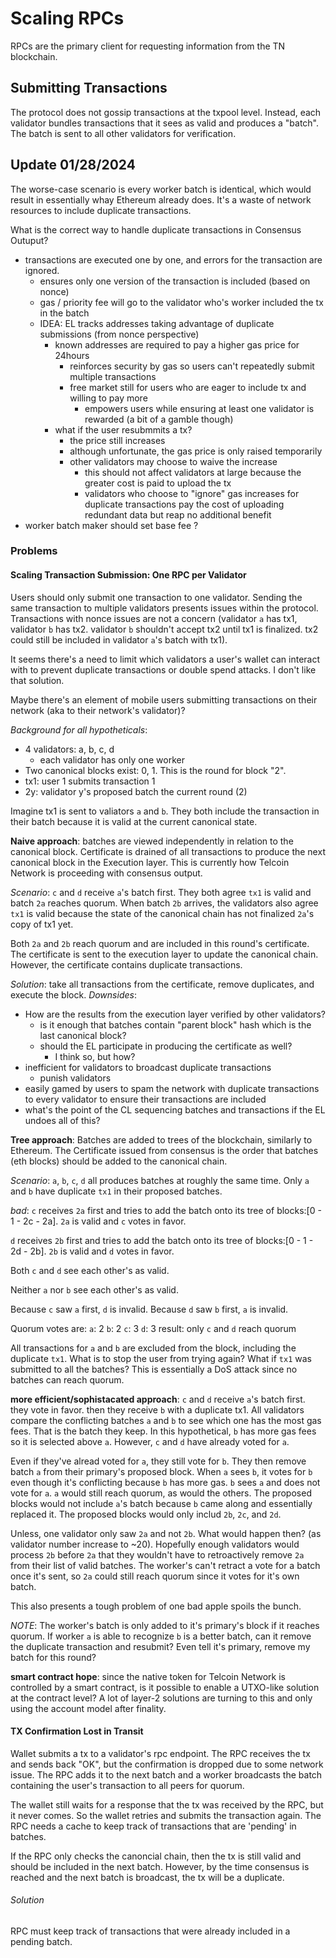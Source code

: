 # Scaling RPCs
RPCs are the primary client for requesting information from the TN blockchain.

## Submitting Transactions
The protocol does not gossip transactions at the txpool level. Instead, each validator bundles transactions that it sees as valid and produces a "batch". The batch is sent to all other validators for verification.

## Update 01/28/2024
The worse-case scenario is every worker batch is identical, which would result in essentially whay Ethereum already does. It's a waste of network resources to include duplicate transactions.

What is the correct way to handle duplicate transactions in Consensus Outuput?

- transactions are executed one by one, and errors for the transaction are ignored.
    - ensures only one version of the transaction is included (based on nonce)
    - gas / priority fee will go to the validator who's worker included the tx in the batch
    - IDEA: EL tracks addresses taking advantage of duplicate submissions (from nonce perspective)
        - known addresses are required to pay a higher gas price for 24hours
            - reinforces security by gas so users can't repeatedly submit multiple transactions
            - free market still for users who are eager to include tx and willing to pay more
                - empowers users while ensuring at least one validator is rewarded (a bit of a gamble though)
        - what if the user resubmmits a tx?
            - the price still increases
            - although unfortunate, the gas price is only raised temporarily
            - other validators may choose to waive the increase
                - this should not affect validators at large because the greater cost is paid to upload the tx
                - validators who choose to "ignore" gas increases for duplicate transactions pay the cost of uploading redundant data but reap no additional benefit
- worker batch maker should set base fee ?
        



### Problems

#### Scaling Transaction Submission: One RPC per Validator
Users should only submit one transaction to one validator. Sending the same transaction to multiple validators presents issues within the protocol. Transactions with nonce issues are not a concern (validator `a` has tx1, validator `b` has tx2. validator `b` shouldn't accept tx2 until tx1 is finalized. tx2 could still be included in validator `a`'s batch with tx1).

It seems there's a need to limit which validators a user's wallet can interact with to prevent duplicate transactions or double spend attacks. I don't like that solution.

Maybe there's an element of mobile users submitting transactions on their network (aka to their network's validator)?

*Background for all hypotheticals*:
- 4 validators: a, b, c, d
    - each validator has only one worker
- Two canonical blocks exist: 0, 1. This is the round for block "2".
- tx1: user 1 submits transaction 1
- 2y: validator y's proposed batch the current round (2)

Imagine tx1 is sent to valiators `a` and `b`. They both include the transaction in their batch because it is valid at the current canonical state.

**Naive approach**: batches are viewed independently in relation to the canonical block. Certificate is drained of all transactions to produce the next canonical block in the Execution layer. This is currently how Telcoin Network is proceeding with consensus output.

*Scenario*:
`c` and `d` receive `a`'s batch first. They both agree `tx1` is valid and batch `2a` reaches quorum. When batch `2b` arrives, the validators also agree `tx1` is valid because the state of the canonical chain has not finalized `2a`'s copy of tx1 yet.

Both `2a` and `2b` reach quorum and are included in this round's certificate. The certificate is sent to the execution layer to update the canonical chain. However, the certificate contains duplicate transactions.

*Solution*: take all transactions from the certificate, remove duplicates, and execute the block.
*Downsides*:
- How are the results from the execution layer verified by other validators?
    - is it enough that batches contain "parent block" hash which is the last canonical block?
    - should the EL participate in producing the certificate as well?
        - I think so, but how?
- inefficient for validators to broadcast duplicate transactions
    - punish validators
- easily gamed by users to spam the network with duplicate transactions to every validator to ensure their transactions are included
- what's the point of the CL sequencing batches and transactions if the EL undoes all of this?

**Tree approach**: Batches are added to trees of the blockchain, similarly to Ethereum. The Certificate issued from consensus is the order that batches (eth blocks) should be added to the canonical chain.

*Scenario*:
`a`, `b`, `c`, `d` all produces batches at roughly the same time. Only `a` and `b` have duplicate `tx1` in their proposed batches.

*bad*:
`c` receives `2a` first and tries to add the batch onto its tree of blocks:[0 - 1 - 2c - 2a]. `2a` is valid and `c` votes in favor.

`d` receives `2b` first and tries to add the batch onto its tree of blocks:[0 - 1 - 2d - 2b]. `2b` is valid and `d` votes in favor.

Both `c` and `d` see each other's as valid. 

Neither `a` nor `b` see each other's as valid.

Because `c` saw `a` first, `d` is invalid.
Because `d` saw `b` first, `a` is invalid.

Quorum votes are:
`a`: 2
`b`: 2
`c`: 3
`d`: 3
result: only `c` and `d` reach quorum

All transactions for `a` and `b` are excluded from the block, including the duplicate `tx1`. What is to stop the user from trying again? What if `tx1` was submitted to all the batches? This is essentially a DoS attack since no batches can reach quorum.

**more efficient/sophistacated approach**: 
`c` and `d` receive `a`'s batch first. they vote in favor. then they receive `b` with a duplicate tx1. All validators compare the conflicting batches `a` and `b` to see which one has the most gas fees. That is the batch they keep. In this hypothetical, `b` has more gas fees so it is selected above `a`. However, `c` and `d` have already voted for `a`. 

Even if they've alread voted for `a`, they still vote for `b`. They then remove batch `a` from their primary's proposed block. When `a` sees `b`, it votes for `b` even though it's conflicting because `b` has more gas. `b` sees `a` and does not vote for `a`. `a` would still reach quorum, as would the others. The proposed blocks would not include `a`'s batch because `b` came along and essentially replaced it. The proposed blocks would only includ `2b`, `2c`, and `2d`.

Unless, one validator only saw `2a` and not `2b`. What would happen then? (as validator number increase to ~20). Hopefully enough validators would process `2b` before `2a` that they wouldn't have to retroactively remove `2a` from their list of valid batches. The worker's can't retract a vote for a batch once it's sent, so `2a` could still reach quorum since it votes for it's own batch.

This also presents a tough problem of one bad apple spoils the bunch.

*NOTE*:
The worker's batch is only added to it's primary's block if it reaches quorum.
If worker `a` is able to recognize `b` is a better batch, can it remove the duplicate transaction and resubmit?
Even tell it's primary, remove my batch for this round?

**smart contract hope**: since the native token for Telcoin Network is controlled by a smart contract, is it possible to enable a UTXO-like solution at the contract level? A lot of layer-2 solutions are turning to this and only using the account model after finality.


#### TX Confirmation Lost in Transit
Wallet submits a tx to a validator's rpc endpoint. The RPC receives the tx and sends back "OK", but the confirmation is dropped due to some network issue. The RPC adds it to the next batch and a worker broadcasts the batch containing the user's transaction to all peers for quorum.

The wallet still waits for a response that the tx was received by the RPC, but it never comes. So the wallet retries and submits the transaction again. The RPC needs a cache to keep track of transactions that are 'pending' in batches.

If the RPC only checks the canoncial chain, then the tx is still valid and should be included in the next batch. However, by the time consensus is reached and the next batch is broadcast, the tx will be a duplicate.
###### Solution
RPC must keep track of transactions that were already included in a pending batch.
